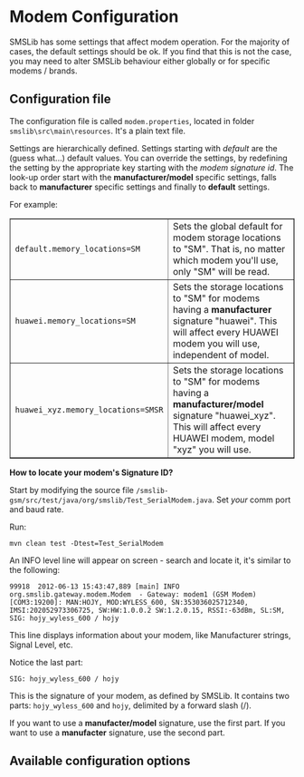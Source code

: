 # Modem Configuration

SMSLib has some settings that affect modem operation. For the majority of cases, the default settings should be ok. If you find that this is not the case, you may need to alter SMSLib behaviour either globally or for specific modems / brands.

## Configuration file

The configuration file is called `modem.properties`, located in folder `smslib\src\main\resources`. It's a plain text file.

Settings are hierarchically defined. Settings starting with *default* are the (guess what...) default values. You can override the settings, by redefining the setting by the appropriate key starting with the *modem signature id*. The look-up order start with the **manufacturer/model** specific settings, falls back to **manufacturer** specific settings and finally to **default** settings.

For example:

<table border='1'>
<tr>
	<td><code>default.memory_locations=SM</code></td>
	<td>Sets the global default for modem storage locations to "SM". That is, no matter which modem you'll use, only "SM" will be read.</td>
</tr>
<tr>
	<td><code>huawei.memory_locations=SM</code></td>
	<td>Sets the storage locations to "SM" for modems having a <b>manufacturer</b> signature "huawei". This will affect every HUAWEI modem you will use, independent of model.</td>
</tr>
<tr>
	<td><code>huawei_xyz.memory_locations=SMSR</code></td>
	<td>Sets the storage locations to "SM" for modems having a <b>manufacturer/model</b> signature "huawei_xyz". This will affect every HUAWEI modem, model "xyz" you will use.</td>
</tr>
</table>

**How to locate your modem's Signature ID?**

Start by modifying the source file `/smslib-gsm/src/test/java/org/smslib/Test_SerialModem.java`. Set *your* comm port and baud rate.

Run:

```
mvn clean test -Dtest=Test_SerialModem
```

An INFO level line will appear on screen - search and locate it, it's similar to the following:

```
99918  2012-06-13 15:43:47,889 [main] INFO  org.smslib.gateway.modem.Modem  - Gateway: modem1 (GSM Modem) [COM3:19200]: MAN:HOJY, MOD:WYLESS_600, SN:353036025712340, IMSI:202052973306725, SW:HW:1.0.0.2 SW:1.2.0.15, RSSI:-63dBm, SL:SM, SIG: hojy_wyless_600 / hojy
```

This line displays information about your modem, like Manufacturer strings, Signal Level, etc.

Notice the last part:

```
SIG: hojy_wyless_600 / hojy
```

This is the signature of your modem, as defined by SMSLib. It contains two parts: `hojy_wyless_600` and `hojy`, delimited by a forward slash (/).

If you want to use a **manufacter/model** signature, use the first part.
If you want to use a **manufacter** signature, use the second part.

## Available configuration options
